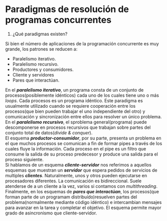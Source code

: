 # Paradigmas de resolución de programas concurrentes

1. ¿Qué paradigmas existen?

Si bien el número de aplicaciones de la programación concurrente es muy grande, los patrones se reducen a:
* Paralelismo iterativo.
* Paralelismo recursivo.
* Productores y consumidores.
* Cliente y servidores
* Pares que interactúan.

En el ***paralelismo iterativo***, un programa consta de un conjunto de procesos(posiblemente idénticos) cada uno de los cuales tiene uno o más *loops*. Cada procesos es un programa idéntico. Este paradigma es usualmente utilizado cuando se requiere cooperación entre los procesos(que bien pueden trabajar el uno independiente del otro) y comunicación y sincronización entre ellos para resolver un único problema.  
En el ***paralelismo recursivo***, el sproblema general(programa) puede descomponerse en procesos recursivos que trabajan sobre partes del conjunto total de datos(*divide & conquer*).  
El esquema ***productor-consumidor***, por su parte, presenta un problema en el que muchos procesos se comunican a fin de formar pipes a través de los cuales fluye la información. Cada proceso en el pipe es un filtro que consume la salida de su proceso predecesor y produce una salida para el proceso siguiente.  
Si hablamos de un esquema ***cliente-servidor*** nos referimos a aquellos esquemas que muestran un ***servidor*** que espera pedidos de servicios de multiples ***clientes***. Naturalmente, unos y otros pueden ejecutarse en procesadores diferentes. La comunicación es bidireccional. Suele atenderse de a un cliente a la vez, varios si contamos con *multithreading*.  
Finalmente, en los esquemas de ***pares que interactúan***, los procesos(que forman parte de un programam distribuído)resuelven partes del problema(normalmente mediante código idéntico) e intercambian mensajes para avanzar en la tarea y completar el objetivo. El esquema permite mayor grado de asincronismo que cliente-servidor.
